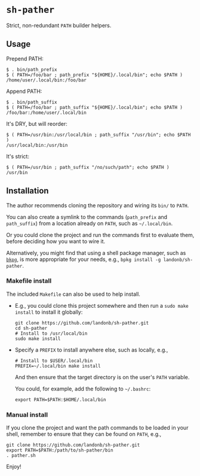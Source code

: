 # `sh-pather`

Strict, non-redundant `PATH` builder helpers.

## Usage

Prepend PATH:

  ```shell
  $ . bin/path_prefix
  $ ( PATH=/foo/bar ; path_prefix "${HOME}/.local/bin"; echo $PATH )
  /home/user/.local/bin:/foo/bar
  ```

Append PATH:

  ```shell
  $ . bin/path_suffix
  $ ( PATH=/foo/bar ; path_suffix "${HOME}/.local/bin"; echo $PATH )
  /foo/bar:/home/user/.local/bin
  ```

It's DRY, but will reorder:

  ```shell
  $ ( PATH=/usr/bin:/usr/local/bin ; path_suffix "/usr/bin"; echo $PATH )
  /usr/local/bin:/usr/bin
  ```

It's strict:

  ```shell
  $ ( PATH=/usr/bin ; path_suffix "/no/such/path"; echo $PATH )
  /usr/bin
  ```

## Installation

The author recommends cloning the repository and wiring its `bin/` to `PATH`.

You can also create a symlink to the commands (`path_prefix` and `path_suffix`)
from a location already on `PATH`, such as `~/.local/bin`.

Or you could clone the project and run the commands first to evaluate them,
before deciding how you want to wire it.

Alternatively, you might find that using a shell package manager, such as
[`bkpg`](https://github.com/bpkg/bpkg),
is more appropriate for your needs, e.g.,
`bpkg install -g landonb/sh-pather`.

### Makefile install

The included `Makefile` can also be used to help install.

- E.g., you could clone this project somewhere and
  then run a `sudo make install` to install it globally:

  ```shell
  git clone https://github.com/landonb/sh-pather.git
  cd sh-pather
  # Install to /usr/local/bin
  sudo make install
  ```

- Specify a `PREFIX` to install anywhere else, such as locally, e.g.,

  ```shell
  # Install to $USER/.local/bin
  PREFIX=~/.local/bin make install
  ```

  And then ensure that the target directory is on the user's `PATH` variable.

  You could, for example, add the following to `~/.bashrc`:

  ```shell
  export PATH=$PATH:$HOME/.local/bin
  ```

### Manual install

If you clone the project and want the path commands to be
loaded in your shell, remember to ensure that they can be found
on `PATH`, e.g.,

  ```shell
  git clone https://github.com/landonb/sh-pather.git
  export PATH=$PATH:/path/to/sh-pather/bin
  . pather.sh
  ```

Enjoy!

